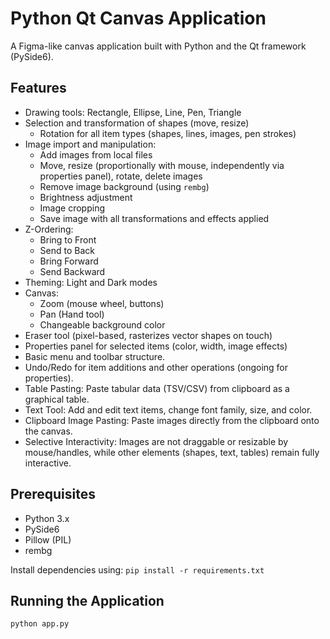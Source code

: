 # Python Qt Canvas Application

A Figma-like canvas application built with Python and the Qt framework (PySide6).

## Features

*   Drawing tools: Rectangle, Ellipse, Line, Pen, Triangle
*   Selection and transformation of shapes (move, resize)
    *   Rotation for all item types (shapes, lines, images, pen strokes)
*   Image import and manipulation:
    *   Add images from local files
    *   Move, resize (proportionally with mouse, independently via properties panel), rotate, delete images
    *   Remove image background (using `rembg`)
    *   Brightness adjustment
    *   Image cropping
    *   Save image with all transformations and effects applied
*   Z-Ordering:
    *   Bring to Front
    *   Send to Back
    *   Bring Forward
    *   Send Backward
*   Theming: Light and Dark modes
*   Canvas:
    *   Zoom (mouse wheel, buttons)
    *   Pan (Hand tool)
    *   Changeable background color
*   Eraser tool (pixel-based, rasterizes vector shapes on touch)
*   Properties panel for selected items (color, width, image effects)
*   Basic menu and toolbar structure.
*   Undo/Redo for item additions and other operations (ongoing for properties).
*   Table Pasting: Paste tabular data (TSV/CSV) from clipboard as a graphical table.
*   Text Tool: Add and edit text items, change font family, size, and color.
*   Clipboard Image Pasting: Paste images directly from the clipboard onto the canvas.
*   Selective Interactivity: Images are not draggable or resizable by mouse/handles, while other elements (shapes, text, tables) remain fully interactive.

## Prerequisites

*   Python 3.x
*   PySide6
*   Pillow (PIL)
*   rembg

Install dependencies using:
`pip install -r requirements.txt`

## Running the Application

`python app.py` 